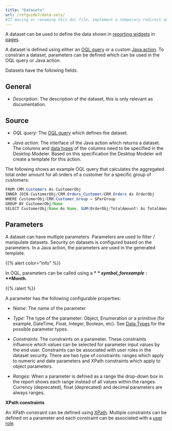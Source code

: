 ```yaml
---
title: "Datasets"
url: /refguide7/data-sets/
#If moving or renaming this doc file, implement a temporary redirect and let the respective team know they should update the URL in the product. See Mapping to Products for more details.
---
```



A dataset can be used to define the data shown in [reporting widgets](/refguide7/report-widgets/) in [pages](/refguide7/pages/).

A dataset is defined using either an [OQL query](/refguide7/oql/) or a custom [Java action](/refguide7/java-actions/). To constrain a dataset, parameters can be defined which can be used in the OQL query or Java action.

Datasets have the following fields:

## General

* *Description*: The description of the dataset, this is only relevant as documentation.

## Source

* *OQL query*: The [OQL query](/refguide7/oql/) which defines the dataset.

* *Java action*: The interface of the Java action which returns a dataset. The columns and [data types](/refguide7/data-types/) of the columns need to be specified in the Desktop Modeler. Based on this specification the Desktop Modeler will create a template for this action.

The following shows an example OQL query that calculates the aggregated total order amount for all orders of a customer for a specific group of customers:

```java
FROM CRM.Customers As CustomerObj
INNER JOIN CustomerObj/CRM.Orders_Customer/CRM.Orders As OrderObj
WHERE CustomerObj/CRM.Customer_Group = $ParGroup
GROUP BY CustomerObj/Name
SELECT CustomerObj/Name As Name, SUM(OrderObj/TotalAmount) As TotalAmount
```

## Parameters

A dataset can have multiple parameters. Parameters are used to filter / manipulate datasets. Security on datasets is configured based on the parameters. In a Java action, the parameters are used in the generated template.

{{% alert color="info" %}}

In OQL, parameters can be called using a **$** symbol, for example: **$Month**.

{{% /alert %}}

A parameter has the following configurable properties:

* *Name*: The name of the parameter

* *Type*: The type of the parameter: Object, Enumeration or a primitive (for example, DateTime, Float, Integer, Boolean, etc). See [Data Types](/refguide7/data-types/) for the possible parameter types.

* *Constraints*: The constraints on a parameter. These constraints influence which values can be selected for parameter input values by the end user. Constraints can be associated with user roles in the dataset security. There are two type of constraints: ranges which apply to numeric and date parameters and XPath constraints which apply to object parameters.

* *Ranges*: When a parameter is defined as a range the drop-down box in the report shows each range instead of all values within the ranges. Currency (deprecated), float (deprecated) and decimal parameters are always ranges.

**XPath constraints**

An XPath constraint can be defined using [XPath](/refguide7/xpath/). Multiple constraints can be defined on a parameter and each constraint can be associated with a [user role](/refguide7/user-roles/).
